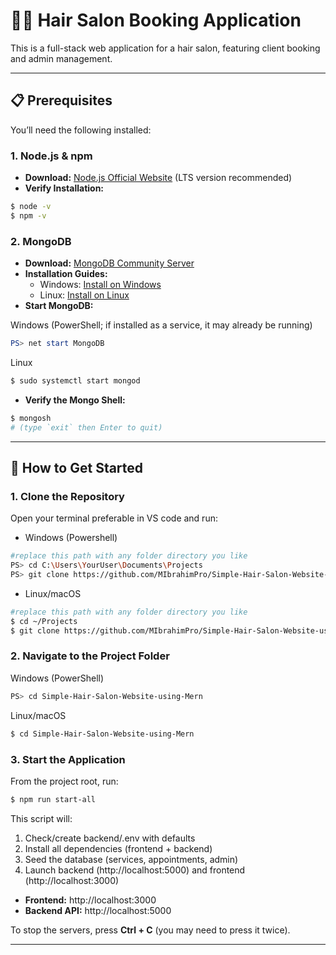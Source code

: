# 💇‍♂️ Hair Salon Booking Application

This is a full-stack web application for a hair salon, featuring client booking and admin management.

---

## 📋 Prerequisites

You’ll need the following installed:

### 1. Node.js & npm
- **Download:** [Node.js Official Website](https://nodejs.org/en) (LTS version recommended)
- **Verify Installation:**
```bash
$ node -v
$ npm -v
```

### 2. MongoDB
- **Download:** [MongoDB Community Server](https://www.mongodb.com/try/download/community)
- **Installation Guides:**
  - Windows: [Install on Windows](https://www.mongodb.com/docs/manual/tutorial/install-mongodb-on-windows/)
  - Linux: [Install on Linux](https://www.mongodb.com/docs/manual/administration/install-on-linux/)
- **Start MongoDB:**

Windows (PowerShell; if installed as a service, it may already be running)
```powershell
PS> net start MongoDB
```
Linux
```bash
$ sudo systemctl start mongod
```

- **Verify the Mongo Shell:**
```bash
$ mongosh
# (type `exit` then Enter to quit)
```

---

## 🚀 How to Get Started

### 1. Clone the Repository

Open your terminal preferable in VS code and run:

* Windows (Powershell)
```bash
#replace this path with any folder directory you like
PS> cd C:\Users\YourUser\Documents\Projects
PS> git clone https://github.com/MIbrahimPro/Simple-Hair-Salon-Website-using-Mern.git
```

* Linux/macOS
```bash
#replace this path with any folder directory you like
$ cd ~/Projects
$ git clone https://github.com/MIbrahimPro/Simple-Hair-Salon-Website-using-Mern.git
```

### 2. Navigate to the Project Folder

Windows (PowerShell)
```bash
PS> cd Simple-Hair-Salon-Website-using-Mern
```

Linux/macOS
```bash
$ cd Simple-Hair-Salon-Website-using-Mern
```


### 3. Start the Application

From the project root, run:

```bash
$ npm run start-all
```
This script will:
  1. Check/create backend/.env with defaults
  2. Install all dependencies (frontend + backend)
  3. Seed the database (services, appointments, admin)
  4. Launch backend (http://localhost:5000) and frontend (http://localhost:3000)


- **Frontend:** http://localhost:3000  
- **Backend API:** http://localhost:5000  


To stop the servers, press **Ctrl + C** (you may need to press it twice).

---
